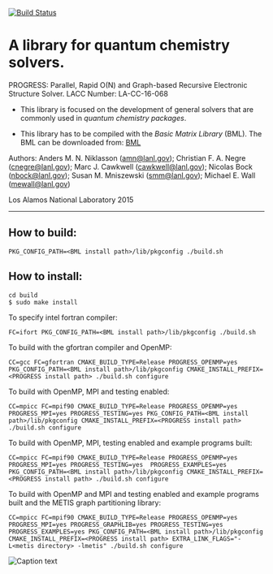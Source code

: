[![Build Status](https://travis-ci.org/lanl/qmd-progress.svg?branch=master)](https://travis-ci.org/lanl/qmd-progress)

A library for quantum chemistry solvers.
=======================================

PROGRESS: Parallel, Rapid O(N) and Graph-based Recursive Electronic Structure Solver. LACC Number: LA-CC-16-068

  - This library is focused on the development of general solvers that are
  commonly used in _quantum chemistry packages_.

  - This library has to be compiled with the _Basic Matrix Library_  (BML). The BML can be downloaded from:
[BML](https://github.com/qmmd/bml)


Authors:
Anders M. N. Niklasson (<amn@lanl.gov>);
Christian F. A. Negre (<cnegre@lanl.gov>);
Marc J. Cawkwell (<cawkwell@lanl.gov>);
Nicolas Bock (<nbock@lanl.gov>);
Susan M. Mniszewski (<smm@lanl.gov>);
Michael E. Wall (<mewall@lanl.gov>)

Los Alamos National Laboratory 2015

***


## How to build:

    PKG_CONFIG_PATH=<BML install path>/lib/pkgconfig ./build.sh

## How to install:

    cd build
    $ sudo make install

To specify intel fortran compiler:

    FC=ifort PKG_CONFIG_PATH=<BML install path>/lib/pkgconfig ./build.sh

To build with the gfortran compiler and OpenMP:

	CC=gcc FC=gfortran CMAKE_BUILD_TYPE=Release PROGRESS_OPENMP=yes PKG_CONFIG_PATH=<BML install path>/lib/pkgconfig CMAKE_INSTALL_PREFIX=<PROGRESS install path> ./build.sh configure

To build with OpenMP, MPI and testing enabled:

	CC=mpicc FC=mpif90 CMAKE_BUILD_TYPE=Release PROGRESS_OPENMP=yes PROGRESS_MPI=yes PROGRESS_TESTING=yes PKG_CONFIG_PATH=<BML install path>/lib/pkgconfig CMAKE_INSTALL_PREFIX=<PROGRESS install path> ./build.sh configure

To build with OpenMP, MPI, testing enabled and example programs built:

	CC=mpicc FC=mpif90 CMAKE_BUILD_TYPE=Release PROGRESS_OPENMP=yes PROGRESS_MPI=yes PROGRESS_TESTING=yes  PROGRESS_EXAMPLES=yes PKG_CONFIG_PATH=<BML install path>/lib/pkgconfig CMAKE_INSTALL_PREFIX=<PROGRESS install path> ./build.sh configure

To build with OpenMP and MPI and testing enabled and example programs built and the METIS graph partitioning library:

	CC=mpicc FC=mpif90 CMAKE_BUILD_TYPE=Release PROGRESS_OPENMP=yes PROGRESS_MPI=yes PROGRESS_GRAPHLIB=yes PROGRESS_TESTING=yes PROGRESS_EXAMPLES=yes PKG_CONFIG_PATH=<BML install path>/lib/pkgconfig CMAKE_INSTALL_PREFIX=<PROGRESS install path> EXTRA_LINK_FLAGS="-L<metis directory> -lmetis" ./build.sh configure


![Caption text](/home/christian/progress/docs/images/image.gif "Image title")
